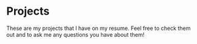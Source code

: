 # Projects

These are my projects that I have on my resume. Feel free to check them out and to ask me any questions you have about them!
